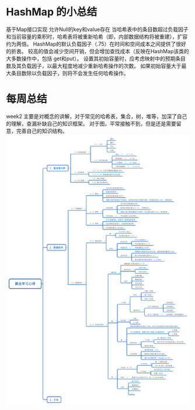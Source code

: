 # HashMap 的小总结
基于Map接口实现
允许Null的key和value存在
当哈希表中的条目数超过负载因子和当前容量的乘积时，哈希表将被重新哈希（即，内部数据结构将被重建），扩容约为两倍。
HashMap的默认负载因子（.75）在时间和空间成本之间提供了很好的折衷。
较高的值会减少空间开销，但会增加查找成本（反映在HashMap该类的大多数操作中，包括 get和put）。
设置其初始容量时，应考虑映射中的预期条目数及其负载因子，以最大程度地减少重新哈希操作的次数。
如果初始容量大于最大条目数除以负载因子，则将不会发生任何哈希操作。

# 每周总结
week2 主要是对概念的讲解，对于常见的哈希表，集合，树，堆等，加深了自己的理解，查漏补缺自己的知识框架。
对于图，平常接触不到，但是还是需要留意，完善自己的知识结构。
![week2](/Xmind/week2.png)